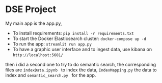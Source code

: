 # DSE Project

My main app is the app.py, 
- To install requirements: ``` pip install -r requirements.txt ```
- To start the Docker Elasticsearch cluster: ``` docker-compose up -d ```
- To run the app: ``` streamlit run app.py ```
- To have a graphic user interface and to ingest data, use kibana on ``` http://localhost:5601/ ```

then i did a second one to try to do semantic search, the corresponding files are ```indexData.ipynb ``` to index the data, ``` IndexMapping.py ``` the data to index and ```semantic_search.py ``` for the app.
